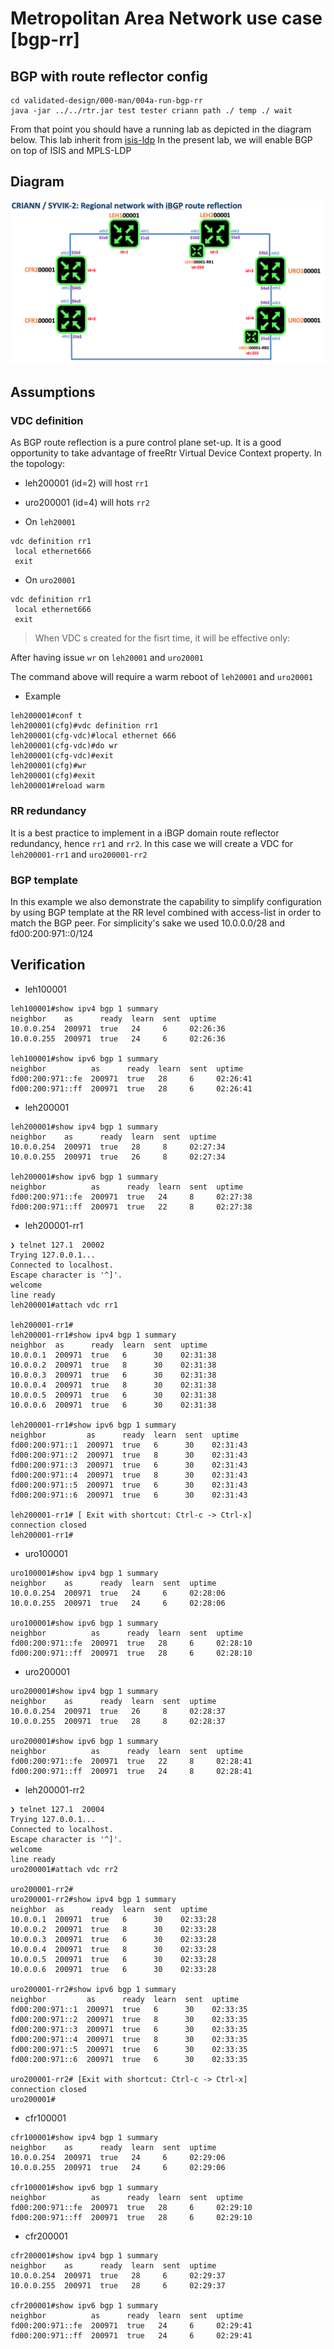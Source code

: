 # Metropolitan Area Network use case [bgp-rr]

## BGP with route reflector config

```
cd validated-design/000-man/004a-run-bgp-rr
java -jar ../../rtr.jar test tester criann path ./ temp ./ wait
```
From that point you should have a running lab as depicted in the diagram below. This lab inherit from [isis-ldp](../003b-run-isis-ldp)
In the present lab, we will enable BGP on top of ISIS and MPLS-LDP

## Diagram
![syvik-2-diagram.png](../syvik-2-bgp-rr-diagram.png)

## Assumptions

### VDC definition
As BGP route reflection is a pure control plane set-up. It is a good opportunity to take advantage of freeRtr Virtual Device Context property. In the topology:

 * leh200001 (id=2) will host `rr1`
 * uro200001 (id=4) will hots `rr2`

 * On `leh20001`

```
vdc definition rr1
 local ethernet666
 exit
```

 * On `uro20001`

```
vdc definition rr1
 local ethernet666
 exit
```

> When VDC s created for the fisrt time, it will be effective only:

   After having issue `wr` on `leh20001` and `uro20001`
   
   The command above will require a warm reboot of `leh20001` and `uro20001`

 * Example
```
leh200001#conf t
leh200001(cfg)#vdc definition rr1
leh200001(cfg-vdc)#local ethernet 666
leh200001(cfg-vdc)#do wr
leh200001(cfg-vdc)#exit
leh200001(cfg)#wr
leh200001(cfg)#exit
leh200001#reload warm
```

### RR redundancy
It is a best practice to implement in a iBGP domain route reflector redundancy, hence `rr1` and `rr2`. In this case we will create a VDC for `leh200001-rr1` and `uro200001-rr2`


### BGP template
In this example we also demonstrate the capability to simplify configuration by using BGP template at the RR level combined with access-list in order to match the BGP peer. For simplicity's sake we used 10.0.0.0/28 and fd00:200:971::0/124


## Verification


* leh100001

```
leh100001#show ipv4 bgp 1 summary
neighbor    as      ready  learn  sent  uptime
10.0.0.254  200971  true   24     6     02:26:36
10.0.0.255  200971  true   24     6     02:26:36

leh100001#show ipv6 bgp 1 summary
neighbor          as      ready  learn  sent  uptime
fd00:200:971::fe  200971  true   28     6     02:26:41
fd00:200:971::ff  200971  true   28     6     02:26:41
```

* leh200001

```
leh200001#show ipv4 bgp 1 summary
neighbor    as      ready  learn  sent  uptime
10.0.0.254  200971  true   28     8     02:27:34
10.0.0.255  200971  true   26     8     02:27:34

leh200001#show ipv6 bgp 1 summary
neighbor          as      ready  learn  sent  uptime
fd00:200:971::fe  200971  true   24     8     02:27:38
fd00:200:971::ff  200971  true   22     8     02:27:38

```

* leh200001-rr1

```
❯ telnet 127.1  20002
Trying 127.0.0.1...
Connected to localhost.
Escape character is '^]'.
welcome
line ready
leh200001#attach vdc rr1

leh200001-rr1#
leh200001-rr1#show ipv4 bgp 1 summary
neighbor  as      ready  learn  sent  uptime
10.0.0.1  200971  true   6      30    02:31:38
10.0.0.2  200971  true   8      30    02:31:38
10.0.0.3  200971  true   6      30    02:31:38
10.0.0.4  200971  true   8      30    02:31:38
10.0.0.5  200971  true   6      30    02:31:38
10.0.0.6  200971  true   6      30    02:31:38

leh200001-rr1#show ipv6 bgp 1 summary
neighbor         as      ready  learn  sent  uptime
fd00:200:971::1  200971  true   6      30    02:31:43
fd00:200:971::2  200971  true   8      30    02:31:43
fd00:200:971::3  200971  true   6      30    02:31:43
fd00:200:971::4  200971  true   8      30    02:31:43
fd00:200:971::5  200971  true   6      30    02:31:43
fd00:200:971::6  200971  true   6      30    02:31:43

leh200001-rr1# [ Exit with shortcut: Ctrl-c -> Ctrl-x]
connection closed
leh200001-rr1#
```

* uro100001

```
uro100001#show ipv4 bgp 1 summary
neighbor    as      ready  learn  sent  uptime
10.0.0.254  200971  true   24     6     02:28:06
10.0.0.255  200971  true   24     6     02:28:06

uro100001#show ipv6 bgp 1 summary
neighbor          as      ready  learn  sent  uptime
fd00:200:971::fe  200971  true   28     6     02:28:10
fd00:200:971::ff  200971  true   28     6     02:28:10
```


* uro200001

```
uro200001#show ipv4 bgp 1 summary
neighbor    as      ready  learn  sent  uptime
10.0.0.254  200971  true   26     8     02:28:37
10.0.0.255  200971  true   28     8     02:28:37

uro200001#show ipv6 bgp 1 summary
neighbor          as      ready  learn  sent  uptime
fd00:200:971::fe  200971  true   22     8     02:28:41
fd00:200:971::ff  200971  true   24     8     02:28:41
```

* leh200001-rr2

```
❯ telnet 127.1  20004
Trying 127.0.0.1...
Connected to localhost.
Escape character is '^]'.
welcome
line ready
uro200001#attach vdc rr2

uro200001-rr2#
uro200001-rr2#show ipv4 bgp 1 summary
neighbor  as      ready  learn  sent  uptime
10.0.0.1  200971  true   6      30    02:33:28
10.0.0.2  200971  true   8      30    02:33:28
10.0.0.3  200971  true   6      30    02:33:28
10.0.0.4  200971  true   8      30    02:33:28
10.0.0.5  200971  true   6      30    02:33:28
10.0.0.6  200971  true   6      30    02:33:28

uro200001-rr2#show ipv6 bgp 1 summary
neighbor         as      ready  learn  sent  uptime
fd00:200:971::1  200971  true   6      30    02:33:35
fd00:200:971::2  200971  true   8      30    02:33:35
fd00:200:971::3  200971  true   6      30    02:33:35
fd00:200:971::4  200971  true   8      30    02:33:35
fd00:200:971::5  200971  true   6      30    02:33:35
fd00:200:971::6  200971  true   6      30    02:33:35

uro200001-rr2# [Exit with shortcut: Ctrl-c -> Ctrl-x]
connection closed
uro200001#
```

* cfr100001

```
cfr100001#show ipv4 bgp 1 summary
neighbor    as      ready  learn  sent  uptime
10.0.0.254  200971  true   24     6     02:29:06
10.0.0.255  200971  true   24     6     02:29:06

cfr100001#show ipv6 bgp 1 summary
neighbor          as      ready  learn  sent  uptime
fd00:200:971::fe  200971  true   28     6     02:29:10
fd00:200:971::ff  200971  true   28     6     02:29:10
```

* cfr200001

```
cfr200001#show ipv4 bgp 1 summary
neighbor    as      ready  learn  sent  uptime
10.0.0.254  200971  true   28     6     02:29:37
10.0.0.255  200971  true   28     6     02:29:37

cfr200001#show ipv6 bgp 1 summary
neighbor          as      ready  learn  sent  uptime
fd00:200:971::fe  200971  true   24     6     02:29:41
fd00:200:971::ff  200971  true   24     6     02:29:41
```


